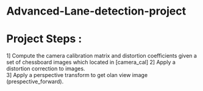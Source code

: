 # Advanced-Lane-detection-project
# Project Steps :
 1] Compute the camera calibration matrix and distortion coefficients given a set of chessboard images which located in [camera_cal] 
 2] Apply a distortion correction to images.  
 3] Apply a perspective transform to get olan view image (prespective_forward).
